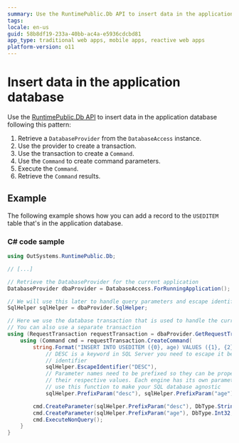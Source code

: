 ```yaml
---
summary: Use the RuntimePublic.Db API to insert data in the application database.
tags: 
locale: en-us
guid: 58b8df19-233a-40bb-ac4a-e5936cdcbd81
app_type: traditional web apps, mobile apps, reactive web apps
platform-version: o11
---
```


# Insert data in the application database

Use the [RuntimePublic.Db API](<intro.md>) to insert data in the application database following this pattern:

1. Retrieve a `DatabaseProvider` from the `DatabaseAccess` instance.
1. Use the provider to create a transaction.
1. Use the transaction to create a `Command`.
1. Use the `Command` to create command parameters.
1. Execute the `Command`.
1. Retrieve the `Command` results.

## Example

The following example shows how you can add a record to the `USEDITEM` table that's in the application database.

### C# code sample

```csharp
using OutSystems.RuntimePublic.Db;

// [...]

// Retrieve the DatabaseProvider for the current application
DatabaseProvider dbaProvider = DatabaseAccess.ForRunningApplication();

// We will use this later to handle query parameters and escape identifiers
SqlHelper sqlHelper = dbaProvider.SqlHelper;

// Here we use the database transaction that is used to handle the current HTTP request
// You can also use a separate transaction
using (RequestTransaction requestTransaction = dbaProvider.GetRequestTransaction()) {
    using (Command cmd = requestTransaction.CreateCommand(
        string.Format("INSERT INTO USEDITEM ({0}, age) VALUES ({1}, {2})",
            // DESC is a keyword in SQL Server you need to escape it before using it as an
            // identifier
            sqlHelper.EscapeIdentifier("DESC"),
            // Parameter names need to be prefixed so they can be properly replaced by
            // their respective values. Each engine has its own parameter prefix so you can
            // use this function to make your SQL database agnostic
            sqlHelper.PrefixParam("desc"), sqlHelper.PrefixParam("age")))) {

        cmd.CreateParameter(sqlHelper.PrefixParam("desc"), DbType.String, "Car");
        cmd.CreateParameter(sqlHelper.PrefixParam("age"), DbType.Int32, 3);
        cmd.ExecuteNonQuery();
    }
}
```
